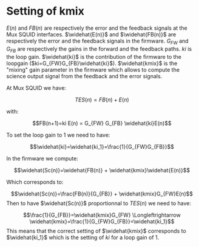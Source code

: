 # Setting of kmix

${E(n)}$ and ${FB(n)}$ are respectively the error and the feedback signals at the Mux SQUID interfaces. $\widehat{E(n)}$ and $\widehat{FB(n)}$ are respectively the error and the feedback signals in the firmware. $G_{FW}$ and $G_{FB}$ are respectively the gains in the forward and the feedback paths. $ki$ is the loop gain. $\widehat{ki}$ is the contribution of the firmware to the loopgain ($ki=G_{FW}G_{FB}\widehat{ki}$). $\widehat{kmix}$ is the "mixing" gain parameter in the firmware which allows to compute the science output signal from the feedback and the error signals.

At Mux SQUID we have:

$$TES(n)=FB(n)+E(n)$$

with:

$$FB(n+1)=ki E(n) = G_{FW} G_{FB} \widehat{ki}E(n)$$

To set the loop gain to 1 we need to have:

$$\widehat{ki}=\widehat{ki_1}=\frac{1}{G_{FW}G_{FB}}$$

In the firmware we compute:

$$\widehat{Sc(n)}=\widehat{FB(n)} + \widehat{kmix}\widehat{E(n)}$$

Which corresponds to:

$$\widehat{Sc(n)}=\frac{FB(n)}{G_{FB}} + \widehat{kmix}G_{FW}E(n)$$
Then to have $\widehat{Sc(n)}$ proportionnal to $TES(n)$ we need to have:

$$\frac{1}{G_{FB}}=\widehat{kmix}G_{FW} \Longleftrightarrow \widehat{kmix}=\frac{1}{G_{FW}G_{FB}}=\widehat{ki_1}$$
This means that the correct setting of $\widehat{kmix}$ corresponds to $\widehat{ki_1}$ which is the setting of $ki$ for a loop gain of 1.